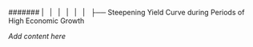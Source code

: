 ####### |   |   |   |   |   |   ├── Steepening Yield Curve during Periods of High Economic Growth

*Add content here*